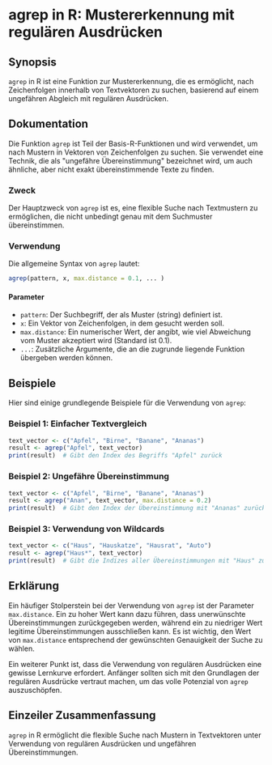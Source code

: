 <!--
Meta Description: # agrep in R: Mustererkennung mit regulären Ausdrücken ## Synopsis `agrep` in R ist eine Funktion zur Mustererkennung, die es ermöglicht, nach Zeichen...
Meta Keywords: agrep, von, die, der, ist
-->

# agrep in R: Mustererkennung mit regulären Ausdrücken

## Synopsis
`agrep` in R ist eine Funktion zur Mustererkennung, die es ermöglicht, nach Zeichenfolgen innerhalb von Textvektoren zu suchen, basierend auf einem ungefähren Abgleich mit regulären Ausdrücken.

## Dokumentation
Die Funktion `agrep` ist Teil der Basis-R-Funktionen und wird verwendet, um nach Mustern in Vektoren von Zeichenfolgen zu suchen. Sie verwendet eine Technik, die als "ungefähre Übereinstimmung" bezeichnet wird, um auch ähnliche, aber nicht exakt übereinstimmende Texte zu finden.

### Zweck
Der Hauptzweck von `agrep` ist es, eine flexible Suche nach Textmustern zu ermöglichen, die nicht unbedingt genau mit dem Suchmuster übereinstimmen.

### Verwendung
Die allgemeine Syntax von `agrep` lautet:

```R
agrep(pattern, x, max.distance = 0.1, ... )
```

#### Parameter
- `pattern`: Der Suchbegriff, der als Muster (string) definiert ist.
- `x`: Ein Vektor von Zeichenfolgen, in dem gesucht werden soll.
- `max.distance`: Ein numerischer Wert, der angibt, wie viel Abweichung vom Muster akzeptiert wird (Standard ist 0.1).
- `...`: Zusätzliche Argumente, die an die zugrunde liegende Funktion übergeben werden können.

## Beispiele
Hier sind einige grundlegende Beispiele für die Verwendung von `agrep`:

### Beispiel 1: Einfacher Textvergleich
```R
text_vector <- c("Apfel", "Birne", "Banane", "Ananas")
result <- agrep("Apfel", text_vector)
print(result)  # Gibt den Index des Begriffs "Apfel" zurück
```

### Beispiel 2: Ungefähre Übereinstimmung
```R
text_vector <- c("Apfel", "Birne", "Banane", "Ananas")
result <- agrep("Anan", text_vector, max.distance = 0.2)
print(result)  # Gibt den Index der Übereinstimmung mit "Ananas" zurück
```

### Beispiel 3: Verwendung von Wildcards
```R
text_vector <- c("Haus", "Hauskatze", "Hausrat", "Auto")
result <- agrep("Haus*", text_vector)
print(result)  # Gibt die Indizes aller Übereinstimmungen mit "Haus" zurück
```

## Erklärung
Ein häufiger Stolperstein bei der Verwendung von `agrep` ist der Parameter `max.distance`. Ein zu hoher Wert kann dazu führen, dass unerwünschte Übereinstimmungen zurückgegeben werden, während ein zu niedriger Wert legitime Übereinstimmungen ausschließen kann. Es ist wichtig, den Wert von `max.distance` entsprechend der gewünschten Genauigkeit der Suche zu wählen.

Ein weiterer Punkt ist, dass die Verwendung von regulären Ausdrücken eine gewisse Lernkurve erfordert. Anfänger sollten sich mit den Grundlagen der regulären Ausdrücke vertraut machen, um das volle Potenzial von `agrep` auszuschöpfen.

## Einzeiler Zusammenfassung
`agrep` in R ermöglicht die flexible Suche nach Mustern in Textvektoren unter Verwendung von regulären Ausdrücken und ungefähren Übereinstimmungen.